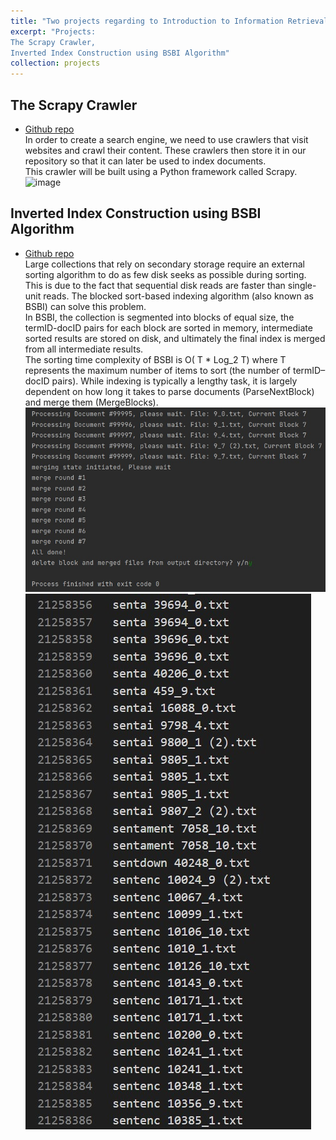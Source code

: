 ```yaml
---
title: "Two projects regarding to Introduction to Information Retrieval & Web Search course"
excerpt: "Projects:
The Scrapy Crawler, 
Inverted Index Construction using BSBI Algorithm"
collection: projects
---
```

 

## The Scrapy Crawler
* [Github repo](https://github.com/benymaxparsa/Web-Crawler)  
In order to create a search engine, we need to use crawlers that visit websites and crawl their content. These crawlers then store it in our repository so that it can later be used to index documents.  
This crawler will be built using a Python framework called Scrapy.
![image](https://user-images.githubusercontent.com/51443025/161238768-906d3478-1aa9-46df-8900-0d1f4d59d1fa.png)

## Inverted Index Construction using BSBI Algorithm
* [Github repo](https://github.com/benymaxparsa/Inverted-Index-Construction)  
Large collections that rely on secondary storage require an external sorting algorithm to do as few disk seeks as possible during sorting. This is due to the fact that sequential disk reads are faster than single-unit reads. The blocked sort-based indexing algorithm (also known as BSBI) can solve this problem.  
In BSBI, the collection is segmented into blocks of equal size, the termID-docID pairs for each block are sorted in memory, intermediate sorted results are stored on disk, and ultimately the final index is merged from all intermediate results.  
The sorting time complexity of BSBI is O( T * Log_2 T) where T represents the maximum number of items to sort (the number of termID–docID pairs). While indexing is typically a lengthy task, it is largely dependent on how long it takes to parse documents (ParseNextBlock) and merge them (MergeBlocks).
![](https://raw.githubusercontent.com/benymaxparsa/Inverted-Index-Construction/main/Screenshots/end.jpg)
![](https://raw.githubusercontent.com/benymaxparsa/Inverted-Index-Construction/main/Screenshots/output2.jpg)

